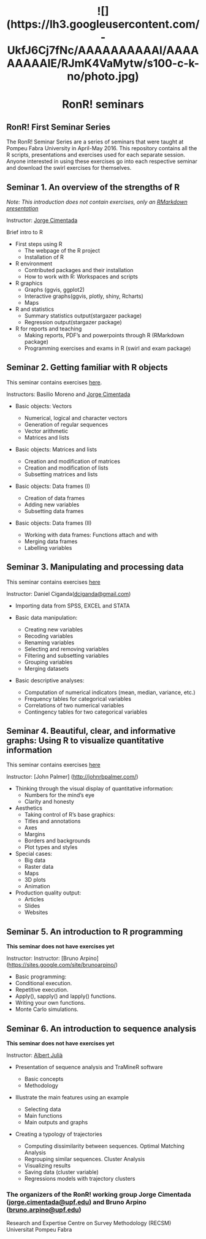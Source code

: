 <center> <h1> ![](https://lh3.googleusercontent.com/-UkfJ6Cj7fNc/AAAAAAAAAAI/AAAAAAAAAIE/RJmK4VaMytw/s100-c-k-no/photo.jpg)</h1> </center>
<center> <h1> RonR! seminars</h1> </center>

## RonR! First Seminar Series

The RonR! Seminar Series are a series of seminars that were taught at Pompeu Fabra University in April-May 2016. This repository contains all the R scripts, presentations and exercises used for each separate session. Anyone interested in using these exercises go into each respective seminar and download the swirl exercises for themselves.

## **Seminar 1. An overview of the strengths of R**

*Note: This introduction does not contain exercises, only an [RMarkdown presentation](https://github.com/cimentadaj/Rseminars/blob/master/RonR_First_Seminar/First-seminar-presentation.rmd)*

Instructor: [Jorge Cimentada](www.jorgecimentada.com)

Brief intro to R

* First steps using R
  + The webpage of the R project
  + Installation of R
* R environment
  + Contributed packages and their installation
  + How to work with R: Workspaces and scripts
* R graphics
  + Graphs (ggvis, ggplot2)
  + Interactive graphs(ggvis, plotly, shiny, Rcharts)
  + Maps
* R and statistics
  + Summary statistics output(stargazer package)
  + Regression output(stargazer package)
* R for reports and teaching
  + Making reports, PDF’s and powerpoints through R (RMarkdown package)
  + Programming exercises and exams in R (swirl and exam package)

## **Seminar 2. Getting familiar with R objects**

This seminar contains exercises [here](https://github.com/cimentadaj/Rseminars/tree/master/RonR_Second_Seminar).

Instructors: Basilio Moreno and [Jorge Cimentada](www.jorgecimentada.com) 

* Basic objects: Vectors
  + Numerical, logical and character vectors
  + Generation of regular sequences
  + Vector arithmetic
  + Matrices and lists

* Basic objects: Matrices and lists
  + Creation and modification of matrices
  + Creation and modification of lists
  + Subsetting matrices and lists

* Basic objects: Data frames (I)
  + Creation of data frames
  + Adding new variables
  + Subsetting data frames

* Basic objects: Data frames (II)
  + Working with data frames: Functions attach and with
  + Merging data frames
  + Labelling variables


## **Seminar 3. Manipulating and processing data**

This seminar contains exercises [here](https://github.com/cimentadaj/Rseminars/tree/master/RonR_Third_Seminar)

Instructor: Daniel Ciganda(dciganda@gmail.com)

* Importing data from SPSS, EXCEL and STATA
* Basic data manipulation:
  + Creating new variables
  + Recoding variables
  + Renaming variables
  + Selecting and removing variables
  + Filtering and subsetting variables
  + Grouping variables
  + Merging datasets

* Basic descriptive analyses:
  + Computation of numerical indicators (mean, median, variance, etc.)
  + Frequency tables for categorical variables
  + Correlations of two numerical variables
  + Contingency tables for two categorical variables

## **Seminar 4. Beautiful, clear, and informative graphs: Using R to visualize quantitative information**

This seminar contains exercises [here](https://github.com/cimentadaj/Rseminars/tree/master/RonR_Fourth_Seminar)

Instructor: [John Palmer] (http://johnrbpalmer.com/)

* Thinking through the visual display of quantitative information:
  + Numbers for the mind’s eye
  + Clarity and honesty
* Aesthetics
  + Taking control of R’s base graphics:
  + Titles and annotations
  + Axes
  + Margins
  + Borders and backgrounds
  + Plot types and styles
* Special cases:
  + Big data
  + Raster data
  + Maps
  + 3D plots
  + Animation
* Production quality output:
  + Articles
  + Slides
  + Websites

## **Seminar 5. An introduction to R programming**

**This seminar does not have exercises yet**

Instructor: Instructor: [Bruno Arpino] (https://sites.google.com/site/brunoarpino/)
* Basic programming:
* Conditional execution.
* Repetitive execution.
* Apply(), sapply() and lapply() functions.
* Writing your own functions.
* Monte Carlo simulations.

## **Seminar 6. An introduction to sequence analysis**

**This seminar does not have exercises yet**

Instructor: [Albert Julià](https://www.upf.edu/survey/members/albertjulix.html)
* Presentation of sequence analysis and TraMineR software
  + Basic concepts
  + Methodology
* Illustrate the main features using an example
  + Selecting data
  + Main functions
  + Main outputs and graphs

* Creating a typology of trajectories
  + Computing dissimilarity between sequences. Optimal Matching Analysis
  + Regrouping similar sequences. Cluster Analysis
  + Visualizing results
  + Saving data (cluster variable)
  + Regressions models with trajectory clusters


### The organizers of the RonR! working group Jorge Cimentada (jorge.cimentada@upf.edu) and Bruno Arpino (bruno.arpino@upf.edu) 

Research and Expertise Centre on Survey Methodology (RECSM) Universitat Pompeu Fabra
